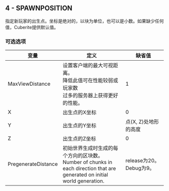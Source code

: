 ## 4 - SPAWNPOSITION

指定新玩家的出生点。坐标是绝对的，以块为单位，也可以是小数。如果缺少任何值，Cuberite提供默认值。

### 可选选项

| 变量 | 定义 | 缺省值 |
| --- | --- | --- |
| MaxViewDistance | 设置客户端的最大可视距离。</br>降低此值可在性能较弱或玩家数</br>过多的服务器上获得更好的性能。 | 1 |
| X | 出生点的X坐标 | 0 |
| Y | 出生点的Y坐标 | 点(X, Z)处地形的高度 |
| Z | 出生点的Z坐标 | 0 |
| PregenerateDistance | 初始世界生成时生成的每个方向的区块数。</br>Number of chunks in each direction that are</br>generated on initial world generation. | release为20。Debug为9。 |
